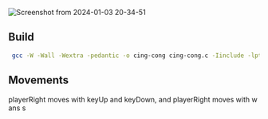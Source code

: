 ![Screenshot from 2024-01-03 20-34-51](https://github.com/tommaso-merlini/Cing-Cong/assets/83809589/f47ea9e4-752b-46a0-b84a-32fdf760014f)

## Build
 ```sh
  gcc -W -Wall -Wextra -pedantic -o cing-cong cing-cong.c -Iinclude -lpthread -Llib -lSDL2 -lSDL2main
   ```
## Movements
playerRight moves with keyUp and keyDown, and playerRight moves with w ans s
